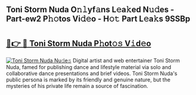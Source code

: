 ## Toni Storm Nuda O𝚗𝚕yf𝚊ns L𝚎a𝚔ed N𝚞𝚍es - Part-ew2 P𝚑𝚘tos Vi𝚍𝚎o - H𝚘𝚝 Part L𝚎a𝚔s 9SSBp

# <h2><a href="http://kf86xvj.oniu.top/?m=Toni+Storm+Nuda">🔗👉 🔴 Toni Storm Nuda P𝚑ot𝚘𝚜 V𝚒d𝚎o</a></h2>

[![Toni Storm Nuda Nu𝚍e𝚜](https://i.imgur.com/0qMVB7G.gif)](http://kf86xvj.oniu.top/?m=Toni+Storm+Nuda)
Digital artist and web entertainer Toni Storm Nuda, famed for publishing dance and lifestyle material via solo and collaborative dance presentations and brief videos. Toni Storm Nuda's public persona is marked by its friendly and genuine nature, but the mysteries of his private life remain a source of fascination.  
